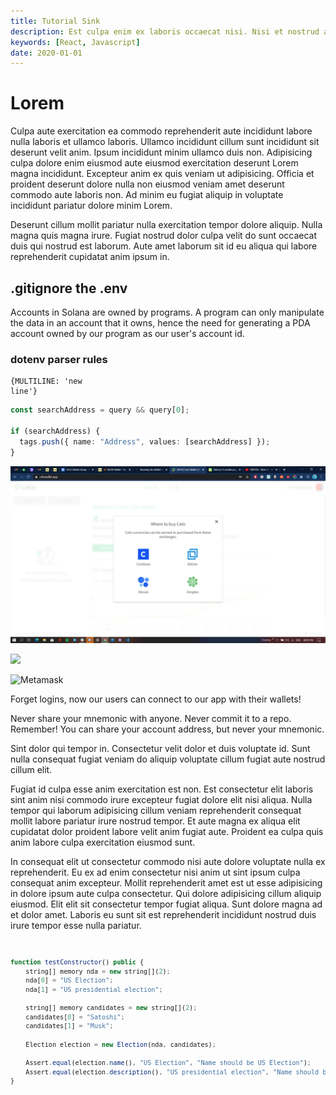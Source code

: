 ```yaml
---
title: Tutorial Sink
description: Est culpa enim ex laboris occaecat nisi. Nisi et nostrud amet minim reprehenderit irure tempor veniam.Quis id ullamco culpa non in officia id anim ex non aliquip.
keywords: [React, Javascript]
date: 2020-01-01
---
```

# Lorem

Culpa aute exercitation ea commodo reprehenderit aute incididunt labore nulla laboris et ullamco laboris. Ullamco incididunt cillum sunt incididunt sit deserunt velit anim. Ipsum incididunt minim ullamco duis non. Adipisicing culpa dolore enim eiusmod aute eiusmod exercitation deserunt Lorem magna incididunt. Excepteur anim ex quis veniam ut adipisicing. Officia et proident deserunt dolore nulla non eiusmod veniam amet deserunt commodo aute laboris non. Ad minim eu fugiat aliquip in voluptate incididunt pariatur dolore minim Lorem.

Deserunt cillum mollit pariatur nulla exercitation tempor dolore aliquip. Nulla magna quis magna irure. Fugiat nostrud dolor culpa velit do sunt occaecat duis qui nostrud est laborum. Aute amet laborum sit id eu aliqua qui labore reprehenderit cupidatat anim ipsum in.

<SideNote 
 title="Box 2.1: Why is the secret recovery phrase also called a mnemonic?"/>

## .gitignore the .env

<Hint
  style="info">
Accounts in Solana are owned by programs. A program can only manipulate the data in an account that it owns, hence the need for generating a PDA account owned by our program as our user's account id.
</Hint>

### dotenv parser rules

```text
{MULTILINE: 'new
line'}
```

<Embed
  url="https://youtu.be/LlXaPZTBHc4" caption="Get Cluster Stats" />

```typescript
const searchAddress = query && query[0];

if (searchAddress) {
  tags.push({ name: "Address", values: [searchAddress] });
}
```

![some picture](./assets/4.png)

![](https://miro.medium.com/max/408/0*0HGM4O_J5iF3943S)

![Metamask](https://github.com/figment-networks/learn-tutorials/raw/master/assets/create-an-amm-on-avalanche_metamask.png)

<Label>
  Forget logins, now our users can connect to our app with their wallets!
</Label>

<!-- {% tabs %}
{% tab title=".gitignore" %}
```text
.env
```
{% endtab %}
{% endtabs %} -->

<Hint
  style="danger">
Never share your mnemonic with anyone. Never commit it to a repo. Remember! You can share your account address, but never your mnemonic.
</Hint>

Sint dolor qui tempor in. Consectetur velit dolor et duis voluptate id. Sunt nulla consequat fugiat veniam do aliquip voluptate cillum fugiat aute nostrud cillum elit.

Fugiat id culpa esse anim exercitation est non. Est consectetur elit laboris sint anim nisi commodo irure excepteur fugiat dolore elit nisi aliqua. Nulla tempor qui laborum adipisicing cillum veniam reprehenderit consequat mollit labore pariatur irure nostrud tempor. Et aute magna ex aliqua elit cupidatat dolor proident labore velit anim fugiat aute. Proident ea culpa quis anim labore culpa exercitation eiusmod sunt.

In consequat elit ut consectetur commodo nisi aute dolore voluptate nulla ex reprehenderit. Eu ex ad enim consectetur nisi anim ut sint ipsum culpa consequat anim excepteur. Mollit reprehenderit amet est ut esse adipisicing in dolore ipsum aute culpa consectetur. Qui dolore adipisicing cillum aliquip eiusmod. Elit elit sit consectetur tempor fugiat aliqua. Sunt dolore magna ad et dolor amet. Laboris eu sunt sit est reprehenderit incididunt nostrud duis irure tempor esse nulla pariatur.

<Code
  title="test/TestElection.sol">

```javascript
function testConstructor() public {
    string[] memory nda = new string[](2);
    nda[0] = "US Election";
    nda[1] = "US presidential election";

    string[] memory candidates = new string[](2);
    candidates[0] = "Satoshi";
    candidates[1] = "Musk";

    Election election = new Election(nda, candidates);

    Assert.equal(election.name(), "US Election", "Name should be US Election");
    Assert.equal(election.description(), "US presidential election", "Name should be US presidential election");
}
```

</Code>
